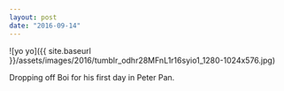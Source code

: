 ```yaml
---
layout: post
date: "2016-09-14"
---
```


![yo yo]({{ site.baseurl }}/assets/images/2016/tumblr_odhr28MFnL1r16syio1_1280-1024x576.jpg)

Dropping off Boi for his first day in Peter Pan.

